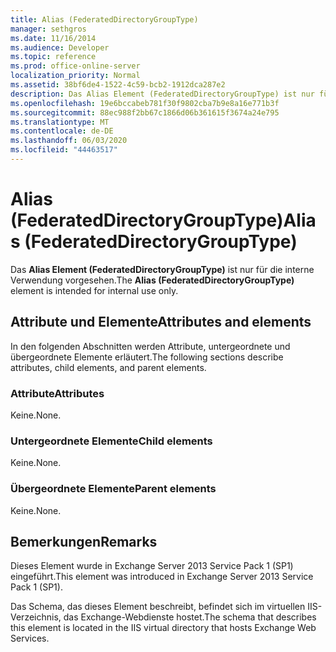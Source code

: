 ```yaml
---
title: Alias (FederatedDirectoryGroupType)
manager: sethgros
ms.date: 11/16/2014
ms.audience: Developer
ms.topic: reference
ms.prod: office-online-server
localization_priority: Normal
ms.assetid: 38bf6de4-1522-4c59-bcb2-1912dca287e2
description: Das Alias Element (FederatedDirectoryGroupType) ist nur für die interne Verwendung vorgesehen.
ms.openlocfilehash: 19e6bccabeb781f30f9802cba7b9e8a16e771b3f
ms.sourcegitcommit: 88ec988f2bb67c1866d06b361615f3674a24e795
ms.translationtype: MT
ms.contentlocale: de-DE
ms.lasthandoff: 06/03/2020
ms.locfileid: "44463517"
---
```

# <a name="alias-federateddirectorygrouptype"></a><span data-ttu-id="065a0-103">Alias (FederatedDirectoryGroupType)</span><span class="sxs-lookup"><span data-stu-id="065a0-103">Alias (FederatedDirectoryGroupType)</span></span>

<span data-ttu-id="065a0-104">Das **Alias Element (FederatedDirectoryGroupType)** ist nur für die interne Verwendung vorgesehen.</span><span class="sxs-lookup"><span data-stu-id="065a0-104">The **Alias (FederatedDirectoryGroupType)** element is intended for internal use only.</span></span> 

## <a name="attributes-and-elements"></a><span data-ttu-id="065a0-105">Attribute und Elemente</span><span class="sxs-lookup"><span data-stu-id="065a0-105">Attributes and elements</span></span>

<span data-ttu-id="065a0-106">In den folgenden Abschnitten werden Attribute, untergeordnete und übergeordnete Elemente erläutert.</span><span class="sxs-lookup"><span data-stu-id="065a0-106">The following sections describe attributes, child elements, and parent elements.</span></span>
  
### <a name="attributes"></a><span data-ttu-id="065a0-107">Attribute</span><span class="sxs-lookup"><span data-stu-id="065a0-107">Attributes</span></span>

<span data-ttu-id="065a0-108">Keine.</span><span class="sxs-lookup"><span data-stu-id="065a0-108">None.</span></span>
  
### <a name="child-elements"></a><span data-ttu-id="065a0-109">Untergeordnete Elemente</span><span class="sxs-lookup"><span data-stu-id="065a0-109">Child elements</span></span>

<span data-ttu-id="065a0-110">Keine.</span><span class="sxs-lookup"><span data-stu-id="065a0-110">None.</span></span>
  
### <a name="parent-elements"></a><span data-ttu-id="065a0-111">Übergeordnete Elemente</span><span class="sxs-lookup"><span data-stu-id="065a0-111">Parent elements</span></span>

<span data-ttu-id="065a0-112">Keine.</span><span class="sxs-lookup"><span data-stu-id="065a0-112">None.</span></span>
  
## <a name="remarks"></a><span data-ttu-id="065a0-113">Bemerkungen</span><span class="sxs-lookup"><span data-stu-id="065a0-113">Remarks</span></span>

<span data-ttu-id="065a0-114">Dieses Element wurde in Exchange Server 2013 Service Pack 1 (SP1) eingeführt.</span><span class="sxs-lookup"><span data-stu-id="065a0-114">This element was introduced in Exchange Server 2013 Service Pack 1 (SP1).</span></span>
  
<span data-ttu-id="065a0-115">Das Schema, das dieses Element beschreibt, befindet sich im virtuellen IIS-Verzeichnis, das Exchange-Webdienste hostet.</span><span class="sxs-lookup"><span data-stu-id="065a0-115">The schema that describes this element is located in the IIS virtual directory that hosts Exchange Web Services.</span></span>
  

